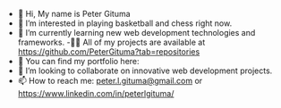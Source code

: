- 👋 Hi, My name is Peter Gituma 
- 👀 I’m interested in playing basketball and chess right now.
- 🌱 I’m currently learning new web development technologies and frameworks.
-👨‍💻 All of my projects are available at https://github.com/PeterGituma?tab=repositories
- 🌱 You can find my portfolio here: 
- 💞️ I’m looking to collaborate on innovative web development projects.
- 📫 How to reach me: peter.l.gituma@gmail.com or https://www.linkedin.com/in/peterlgituma/

<!---
PeterGituma/PeterGituma is a ✨ special ✨ repository because its `README.md` (this file) appears on your GitHub profile.
You can click the Preview link to take a look at your changes.
--->
